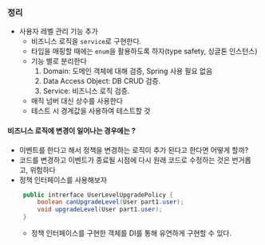 ### 정리
 - 사용자 레벨 관리 기능 추가 
   - 비즈니스 로직을 `service`로 구현한다. 
   - 타입을 매핑할 때에는 `enum`을 활용하도록 하자(type safety, 싱글톤 인스턴스)
   - 기능 별로 분리한다
     1) Domain: 도메인 객체에 대해 검증, Spring 사용 필요 없음
     2) Data Access Object: DB CRUD 검증.
     3) Service: 비즈니스 로직 검증. 
   - 매직 넘버 대신 상수를 사용한다
   - 테스트 시 경계값을 사용하여 테스트할 것
   

#### 비즈니스 로직에 변경이 일어나는 경우에는 ?
 - 이벤트를 한다고 해서 정책을 변경하는 로직이 추가 된다고 한다면 어떻게 할까?
 - 코드를 변경하고 이벤트가 종료될 시점에 다시 원래 코드로 수정하는 것은 번거롭고, 위험하다
 - 정책 인터페이스를 사용해보자
   ```java
    public intrerface UserLevelUpgradePolicy {
        boolean canUpgradeLevel(User part1.user);
        void upgradeLevel(User part1.user);
    }
    ``` 
   - 정책 인터페이스를 구현한 객체를 DI를 통해 유연하게 구현할 수 있다.